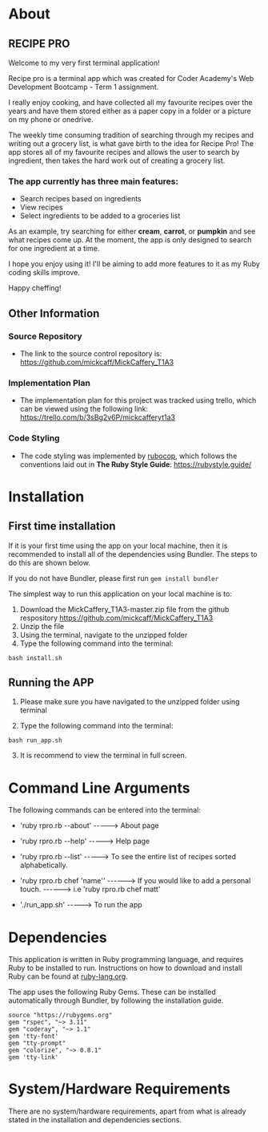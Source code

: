 # About
## RECIPE PRO
Welcome to my very first terminal application!

Recipe pro is a terminal app which was created for Coder Academy's Web Development Bootcamp - Term 1 assignment. 

I really enjoy cooking, and have collected all my favourite recipes over the years and have them stored either as a paper copy in a folder or a picture on my phone or onedrive. 

The weekly time consuming tradition of searching through my recipes and writing out a grocery list, is what gave birth to the idea for Recipe Pro! The app stores all of my favourite recipes and allows the user to search by ingredient, then takes the hard work out of creating a grocery list.

### The app currently has three main features:
- Search recipes based on ingredients
- View recipes
- Select ingredients to be added to a groceries list

As an example, try searching for either **cream**, **carrot**, or **pumpkin** and see what recipes come up. At the moment, the app is only designed to search for one ingredient at a time. 

I hope you enjoy using it! I'll be aiming to add more features to it as my Ruby coding skills improve.

Happy cheffing!

## Other Information

### Source Repository
- The link to the source control repository is: https://github.com/mickcaff/MickCaffery_T1A3

### Implementation Plan
- The implementation plan for this project was tracked using trello, which can be viewed using the following link: https://trello.com/b/3sBg2v6P/mickcafferyt1a3

### Code Styling
- The code styling was implemented by [rubocop](https://github.com/rubocop/rubocop), which follows the conventions laid out in **The Ruby Style Guide**: https://rubystyle.guide/


# Installation #

## First time installation ##
If it is your first time using the app on your local machine, then it is recommended to install all of the dependencies using Bundler. The steps to do this are shown below.

If you do not have Bundler, please first run `gem install bundler`

The simplest way to run this application on your local machine is to:
1. Download the MickCaffery_T1A3-master.zip file from the github respository https://github.com/mickcaff/MickCaffery_T1A3
2. Unzip the file
3. Using the terminal, navigate to the unzipped folder
3. Type the following command into the terminal: 
```
bash install.sh
```

## Running the APP
1. Please make sure you have navigated to the unzipped folder using terminal 

2. Type the following command into the terminal:
```
bash run_app.sh
```
3. It is recommend to view the terminal in full screen.

# Command Line Arguments

The following commands can be entered into the terminal:

-  'ruby rpro.rb --about' -----> About page

-  'ruby rpro.rb --help' -----> Help page

-  'ruby rpro.rb --list' -----> To see the entire list of recipes sorted alphabetically. 

-  'ruby rpro.rb chef 'name'' ------> If you would like to add a personal touch. ------> i.e 'ruby rpro.rb chef matt'

-  './run_app.sh' -----> To run the app

# Dependencies

This application is written in Ruby programming language, and requires Ruby to be installed to run. Instructions on how to download and install Ruby can be found at [ruby-lang.org](https://www.ruby-lang.org/en/downloads/).

The app uses the following Ruby Gems. These can be installed automatically through Bundler, by following the installation guide.
```
source "https://rubygems.org"
gem "rspec", "~> 3.11"
gem "coderay", "~> 1.1"
gem 'tty-font'
gem "tty-prompt"
gem "colorize", "~> 0.8.1"
gem 'tty-link'
```
# System/Hardware Requirements
There are no system/hardware requirements, apart from what is already stated in the installation and dependencies sections. 

